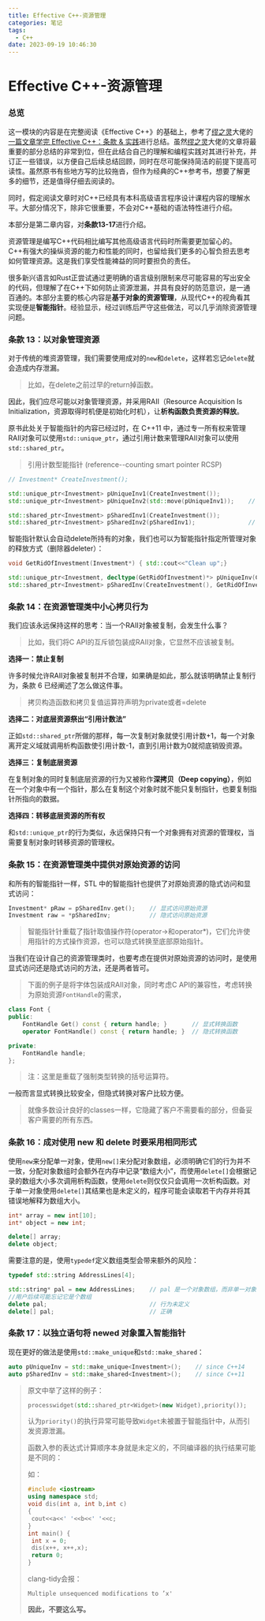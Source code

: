 ```yaml
---
title: Effective C++-资源管理
categories: 笔记
tags:
  - C++
date: 2023-09-19 10:46:30
---
```

# Effective C++-资源管理

### 总览

这一模块的内容是在完整阅读《Effective C++》的基础上，参考了[缪之灵](https://www.zhihu.com/people/96-61-29-67)大佬的[一篇文章学完 Effective C++：条款 & 实践](https://zhuanlan.zhihu.com/p/613356779)进行总结。虽然[缪之灵](https://www.zhihu.com/people/96-61-29-67)大佬的文章将最重要的部分总结的非常到位，但在此结合自己的理解和编程实践对其进行补充，并订正一些错误，以方便自己后续总结回顾，同时在尽可能保持简洁的前提下提高可读性。虽然原书有些地方写的比较拖沓，但作为经典的C++参考书，想要了解更多的细节，还是值得仔细去阅读的。

同时，假定阅读文章时对C++已经具有本科高级语言程序设计课程内容的理解水平。大部分情况下，除非它很重要，不会对C++基础的语法特性进行介绍。

本部分是第二章内容，对**条款13-17**进行介绍。

资源管理是编写C++代码相比编写其他高级语言代码时所需要更加留心的。C++有强大的操纵资源的能力和性能的同时，也留给我们更多的心智负担去思考如何管理资源。这是我们享受性能裨益的同时要担负的责任。

很多新兴语言如Rust正尝试通过更明确的语言级别限制来尽可能容易的写出安全的代码，但理解了在C++下如何防止资源泄漏，并具有良好的防范意识，是一通百通的。本部分主要的核心内容是**基于对象的资源管理**，从现代C++的视角看其实现便是**智能指针**。经验显示，经过训练后严守这些做法，可以几乎消除资源管理问题。

### 条款 13：以对象管理资源

对于传统的堆资源管理，我们需要使用成对的`new`和`delete`，这样若忘记`delete`就会造成内存泄漏。

> 比如，在delete之前过早的return掉函数。

因此，我们应尽可能以对象管理资源，并采用RAII（Resource Acquisition Is Initialization，资源取得时机便是初始化时机），让**析构函数负责资源的释放**。

原书此处关于智能指针的内容已经过时，在 C++11 中，通过专一所有权来管理RAII对象可以使用`std::unique_ptr`，通过引用计数来管理RAII对象可以使用`std::shared_ptr`。

> 引用计数型能指针 (reference--counting smart pointer RCSP)

```cpp
// Investment* CreateInvestment();

std::unique_ptr<Investment> pUniqueInv1(CreateInvestment());
std::unique_ptr<Investment> pUniqueInv2(std::move(pUniqueInv1));    // 转移资源所有权

std::shared_ptr<Investment> pSharedInv1(CreateInvestment());
std::shared_ptr<Investment> pSharedInv2(pSharedInv1);               // 引用计数+1
```

智能指针默认会自动delete所持有的对象，我们也可以为智能指针指定所管理对象的释放方式（删除器deleter）：

```cpp
void GetRidOfInvestment(Investment*) { std::cout<<"Clean up";}

std::unique_ptr<Investment, decltype(GetRidOfInvestment)*> pUniqueInv(CreateInvestment(), GetRidOfInvestment);
std::shared_ptr<Investment> pSharedInv(CreateInvestment(), GetRidOfInvestment);
```

### 条款 14：在资源管理类中小心拷贝行为

我们应该永远保持这样的思考：当一个RAII对象被复制，会发生什么事？

> 比如，我们将C API的互斥锁包装成RAII对象，它显然不应该被复制。

**选择一：禁止复制**

许多时候允许RAII对象被复制并不合理，如果确是如此，那么就该明确禁止复制行为，条款 6 已经阐述了怎么做这件事。

> 拷贝构造函数和拷贝复值运算符声明为private或者=delete

**选择二：对底层资源祭出“引用计数法”**

正如`std::shared_ptr`所做的那样，每一次复制对象就使引用计数+1，每一个对象离开定义域就调用析构函数使引用计数-1，直到引用计数为0就彻底销毁资源。

**选择三：复制底层资源**

在复制对象的同时复制底层资源的行为又被称作**深拷贝（Deep copying）**，例如在一个对象中有一个指针，那么在复制这个对象时就不能只复制指针，也要复制指针所指向的数据。

**选择四：转移底层资源的所有权**

和`std::unique_ptr`的行为类似，永远保持只有一个对象拥有对资源的管理权，当需要复制对象时转移资源的管理权。

### 条款 15：在资源管理类中提供对原始资源的访问

和所有的智能指针一样，STL 中的智能指针也提供了对原始资源的隐式访问和显式访问：

```cpp
Investment* pRaw = pSharedInv.get();    // 显式访问原始资源
Investment raw = *pSharedInv;           // 隐式访问原始资源
```

> 智能指针针重载了指针取值操作符(operator->和operator*)，它们允许使用指针的方式操作资源，也可以隐式转换至底部原始指针。

当我们在设计自己的资源管理类时，也要考虑在提供对原始资源的访问时，是使用显式访问还是隐式访问的方法，还是两者皆可。

> 下面的例子是将字体包装成RAII对象，同时考虑C API的兼容性，考虑转换为原始资源`FontHandle`的需求，

```cpp
class Font {
public:
    FontHandle Get() const { return handle; }       // 显式转换函数
    operator FontHandle() const { return handle; }  // 隐式转换函数

private:
    FontHandle handle;
};
```

> 注：这里是重载了强制类型转换的括号运算符。

一般而言显式转换比较安全，但隐式转换对客户比较方便。

> 就像多数设计良好的classes一样，它隐藏了客户不需要看的部分，但备妥客户需要的所有东西。

### 条款 16：成对使用 new 和 delete 时要采用相同形式

使用`new`来分配单一对象，使用`new[]`来分配对象数组，必须明确它们的行为并不一致，分配对象数组时会额外在内存中记录“数组大小”，而使用`delete[]`会根据记录的数组大小多次调用析构函数，使用`delete`则仅仅只会调用一次析构函数。对于单一对象使用`delete[]`其结果也是未定义的，程序可能会读取若干内存并将其错误地解释为数组大小。

```cpp
int* array = new int[10];
int* object = new int;

delete[] array;
delete object;
```

需要注意的是，使用`typedef`定义数组类型会带来额外的风险：

```cpp
typedef std::string AddressLines[4];

std::string* pal = new AddressLines;    // pal 是一个对象数组，而非单一对象
//用户后续可能忘记它是个数组
delete pal;                             // 行为未定义
delete[] pal;                           // 正确
```

### 条款 17：以独立语句将 newed 对象置入智能指针

现在更好的做法是使用`std::make_unique`和`std::make_shared`：

```cpp
auto pUniqueInv = std::make_unique<Investment>();    // since C++14
auto pSharedInv = std::make_shared<Investment>();    // since C++11
```

> 原文中举了这样的例子：
>
> ```cpp
> processwidget(std::shared_ptr<Widget>(new Widget),priority());
> ```
>
> 认为`priority()`的执行异常可能导致`Widget`未被置于智能指针中，从而引发资源泄漏。
>
> 函数入参的表达式计算顺序本身就是未定义的，不同编译器的执行结果可能是不同的：
>
> 如：
>
> ```cpp
> #include <iostream>
> using namespace std;
> void dis(int a, int b,int c)
> {
>  cout<<a<<' '<<b<<' '<<c;
> }
> int main() {
>  int x = 0;
>  dis(x++, x++,x);
>  return 0;
> }
> ```
>
> clang-tidy会报：
> ```
> Multiple unsequenced modifications to ’x'
> ```
>
> **因此，不要这么写。**

